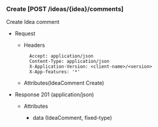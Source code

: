 ### Create [POST /ideas/{idea}/comments]

Create Idea comment

+ Request
    + Headers

            Accept: application/json
            Content-Type: application/json
            X-Application-Version: <client-name>/<version>
            X-App-features: '*'
    
    + Attributes(IdeaComment Create)
    
+ Response 201 (application/json)

    + Attributes
        
        + data (IdeaComment, fixed-type)
    
<!-- include(../../error_responses.md) -->
